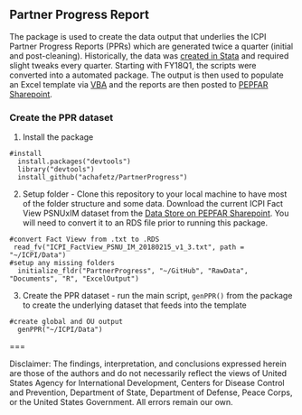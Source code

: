 ## Partner Progress Report

The package is used to create the data output that underlies the ICPI Partner Progress Reports (PPRs) which are generated twice a quarter (initial and post-cleaning). Historically, the data was [created in Stata](https://github.com/achafetz/PartnerProgress/tree/master/Archive_Stata) and required slight tweaks every quarter. Starting with FY18Q1, the scripts were converted into a automated package. The output is then used to populate an Excel template via [VBA](https://github.com/achafetz/PartnerProgress/tree/master/VBA) and the reports are then posted to [PEPFAR Sharepoint](https://www.pepfar.net/OGAC-HQ/icpi/Products/Forms/AllItems.aspx?RootFolder=%2FOGAC-HQ%2Ficpi%2FProducts%2FICPI%20Approved%20Tools%20%28Most%20Current%20Versions%29%2FPPR&FolderCTID=0x0120004DAC66286D0B8344836739DA850ACB95&View=%7B58E3102A-C027-4C66-A5C7-84FEBE208B3C%7D).

### Create the PPR dataset

1) Install the package

```
#install
  install.packages("devtools")
  library("devtools")
  install_github("achafetz/PartnerProgress")
```

2) Setup folder - Clone this repository to your local machine to have most of the folder structure and some data. Download the current ICPI Fact View PSNUxIM dataset from the [Data Store on PEPFAR Sharepoint](https://www.pepfar.net/OGAC-HQ/icpi/Products/Forms/AllItems.aspx?RootFolder=%2FOGAC-HQ%2Ficpi%2FProducts%2FICPI%20Data%20Store%2FMER&FolderCTID=0x0120004DAC66286D0B8344836739DA850ACB95&View=%7B58E3102A-C027-4C66-A5C7-84FEBE208B3C%7D). You will need to convert it to an RDS file prior to running this package.

```
#convert Fact Viewv from .txt to .RDS
 read_fv("ICPI_FactView_PSNU_IM_20180215_v1_3.txt", path = "~/ICPI/Data")
#setup any missing folders 
  initialize_fldr("PartnerProgress", "~/GitHub", "RawData", "Documents", "R", "ExcelOutput")
```

3) Create the PPR dataset - run the main script, `genPPR()` from the package to create the underlying dataset that feeds into the template

```
#create global and OU output
  genPPR("~/ICPI/Data")
```

===

Disclaimer: The findings, interpretation, and conclusions expressed herein are those of the authors and do not necessarily reflect the views of United States Agency for International Development, Centers for Disease Control and Prevention, Department of State, Department of Defense, Peace Corps, or the United States Government. All errors remain our own.
